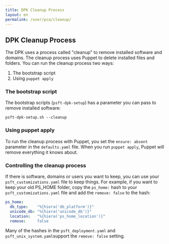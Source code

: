 ```yaml
---
title: DPK Cleanup Process
layout: en
permalink: /user/pca/cleanup/
---
```


## DPK Cleanup Process

The DPK uses a process called "cleanup" to remove installed software and domains. The cleanup process uses Puppet to delete installed files and folders. You can run the cleanup process two ways:

1. The bootstrap script
1. Using `puppet apply`

### The bootstrap script

The bootstrap scripts (`psft-dpk-setup`) has a parameter you can pass to remove installed software: 

    psft-dpk-setup.sh --cleanup

### Using puppet apply

To run the cleanup process with Puppet, you set the `ensure: absent` parameter in the `defaults.yaml` file. When you run `puppet apply`, Puppet will remove everything it knows about.

### Controlling the cleanup process

If there is software, domains or users you want to keep, you can use your `psft_customizations.yaml` file to keep things. For example, if you want to keep your old PS_HOME folder, copy the `ps_home:` hash to your `psft_customizations.yaml` file and add the `remove: false` to the hash:

```yaml
ps_home:
  db_type:    "%{hiera('db_platform')}"
  unicode_db: "%{hiera('unicode_db')}"
  location:   "%{hiera('ps_home_location')}"
  remove:     false
```

Many of the hashes in the `psft_deployment.yaml` and `psft_unix_system.yaml`support the `remove: false` setting.